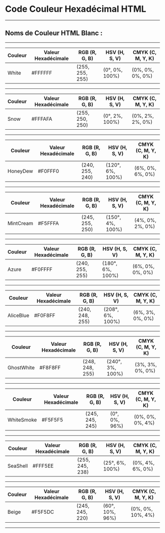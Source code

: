 # **Code Couleur Hexadécimal HTML**

---

## **Noms de Couleur HTML Blanc :**

---

| Couleur | Valeur Hexadécimale | RGB (R, G, B) | HSV (H, S, V)    | CMYK (C, M, Y, K) |
|---------|----------------------|---------------|------------------|-------------------|
| White   | #FFFFFF              | (255, 255, 255)| (0°, 0%, 100%)  | (0%, 0%, 0%, 0%)  |

---

| Couleur | Valeur Hexadécimale | RGB (R, G, B) | HSV (H, S, V)    | CMYK (C, M, Y, K) |
|---------|----------------------|---------------|------------------|-------------------|
| Snow    | #FFFAFA              | (255, 250, 250)| (0°, 2%, 100%)  | (0%, 2%, 2%, 0%)  |

---

| Couleur  | Valeur Hexadécimale | RGB (R, G, B) | HSV (H, S, V)     | CMYK (C, M, Y, K) |
|----------|----------------------|---------------|-------------------|-------------------|
| HoneyDew | #F0FFF0              | (240, 255, 240)| (120°, 6%, 100%) | (6%, 0%, 6%, 0%)  |

---

| Couleur    | Valeur Hexadécimale | RGB (R, G, B) | HSV (H, S, V)     | CMYK (C, M, Y, K) |
|------------|----------------------|---------------|-------------------|-------------------|
| MintCream  | #F5FFFA              | (245, 255, 250)| (150°, 4%, 100%) | (4%, 0%, 2%, 0%)  |

---

| Couleur  | Valeur Hexadécimale | RGB (R, G, B) | HSV (H, S, V)     | CMYK (C, M, Y, K) |
|----------|----------------------|---------------|-------------------|-------------------|
| Azure    | #F0FFFF              | (240, 255, 255)| (180°, 6%, 100%) | (6%, 0%, 0%, 0%)  |

---

| Couleur   | Valeur Hexadécimale | RGB (R, G, B) | HSV (H, S, V)     | CMYK (C, M, Y, K) |
|-----------|----------------------|---------------|-------------------|-------------------|
| AliceBlue | #F0F8FF              | (240, 248, 255)| (208°, 6%, 100%) | (6%, 3%, 0%, 0%)  |

---

| Couleur     | Valeur Hexadécimale | RGB (R, G, B)    | HSV (H, S, V)         | CMYK (C, M, Y, K)    |
|-------------|----------------------|------------------|-----------------------|----------------------|
| GhostWhite  | #F8F8FF              | (248, 248, 255)  | (240°, 3%, 100%)      | (3%, 3%, 0%, 0%)     |

---

| Couleur      | Valeur Hexadécimale | RGB (R, G, B)    | HSV (H, S, V)         | CMYK (C, M, Y, K)    |
|--------------|----------------------|------------------|-----------------------|----------------------|
| WhiteSmoke   | #F5F5F5              | (245, 245, 245)  | (0°, 0%, 96%)         | (0%, 0%, 0%, 4%)     |

---

| Couleur   | Valeur Hexadécimale | RGB (R, G, B)    | HSV (H, S, V)         | CMYK (C, M, Y, K)    |
|-----------|----------------------|------------------|-----------------------|----------------------|
| SeaShell  | #FFF5EE              | (255, 245, 238)  | (25°, 6%, 100%)       | (0%, 4%, 6%, 0%)     |

---

| Couleur   | Valeur Hexadécimale | RGB (R, G, B)    | HSV (H, S, V)         | CMYK (C, M, Y, K)    |
|-----------|----------------------|------------------|-----------------------|----------------------|
| Beige     | #F5F5DC              | (245, 245, 220)  | (60°, 10%, 96%)       | (0%, 0%, 10%, 4%)    |

---

